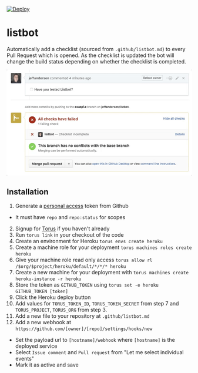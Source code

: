 [![Deploy](https://www.herokucdn.com/deploy/button.png)](https://heroku.com/deploy)

# listbot

Automatically add a checklist (sourced from `.github/listbot.md`) to every Pull Request which is opened. As the checklist is updated the bot will change the build status depending on whether the checklist is completed.

![](./preview.gif)

## Installation

1. Generate a [personal access](https://github.com/settings/tokens) token from Github
 - It must have `repo` and `repo:status` for scopes
2. Signup for [Torus](https://torus.sh) if you haven't already
3. Run `torus link` in your checkout of the code
4. Create an environment for Heroku `torus envs create heroku`
5. Create a machine role for your deployment `torus machines roles create heroku`
6. Give your machine role read only access `torus allow rl /$org/$project/heroku/default/*/*/* heroku`
7. Create a new machine for your deployment with `torus machines create heroku-instance -r heroku`
8. Store the token as `GITHUB_TOKEN` using `torus set -e heroku GITHUB_TOKEN [token]`
9. Click the Heroku deploy button
10. Add values for `TORUS_TOKEN_ID`, `TORUS_TOKEN_SECRET` from step 7 and `TORUS_PROJECT`, `TORUS_ORG` from step 3.
11. Add a new file to your repository at `.github/listbot.md`
12. Add a new webhook at `https://github.com/[owner]/[repo]/settings/hooks/new`
 - Set the payload url to `[hostname]/webhook` where `[hostname]` is the deployed service
 - Select `Issue comment` and `Pull request` from "Let me select individual events"
 - Mark it as active and save
